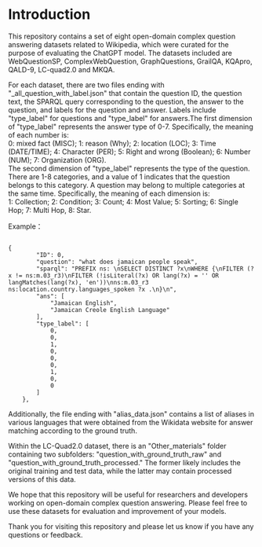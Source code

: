 # Introduction

This repository contains a set of eight open-domain complex question answering datasets related to Wikipedia, which were curated for the purpose of evaluating the ChatGPT model. The datasets included are WebQuestionSP, ComplexWebQuestion, GraphQuestions, GrailQA, KQApro, QALD-9, LC-quad2.0 and MKQA.

For each dataset, there are two files ending with "_all_question_with_label.json" that contain the question ID, the question text, the SPARQL query corresponding to the question, the answer to the question, and labels for the question and answer. Labels include "type_label" for questions and "type_label" for answers.The first dimension of "type_label" represents the answer type of 0-7. Specifically, the meaning of each number is:   
0: mixed fact (MISC); 1: reason (Why); 2: location (LOC); 3: Time (DATE/TIME); 4: Character (PER); 5: Right and wrong (Boolean); 6: Number (NUM); 7: Organization (ORG).  
The second dimension of "type_label" represents the type of the question. There are 1-8 categories, and a value of 1 indicates that the question belongs to this category. A question may belong to multiple categories at the same time. Specifically, the meaning of each dimension is:   
1: Collection; 2: Condition; 3: Count; 4: Most Value; 5: Sorting; 6: Single Hop; 7: Multi Hop, 8: Star.

Example：
<pre><code>
{
        "ID": 0,
        "question": "what does jamaican people speak",
        "sparql": "PREFIX ns: <http://rdf.freebase.com/ns/>\nSELECT DISTINCT ?x\nWHERE {\nFILTER (?x != ns:m.03_r3)\nFILTER (!isLiteral(?x) OR lang(?x) = '' OR langMatches(lang(?x), 'en'))\nns:m.03_r3 ns:location.country.languages_spoken ?x .\n}\n",
        "ans": [
            "Jamaican English",
            "Jamaican Creole English Language"
        ],
        "type_label": [
            0,
            0,
            1,
            0,
            0,
            0,
            1,
            0,
            0
        ]
    },
</code></pre>

Additionally, the file ending with "alias_data.json" contains a list of aliases in various languages that were obtained from the Wikidata website for answer matching according to the ground truth.

Within the LC-Quad2.0 dataset, there is an "Other_materials" folder containing two subfolders: "question_with_ground_truth_raw" and "question_with_ground_truth_processed." The former likely includes the original training and test data, while the latter may contain processed versions of this data.

We hope that this repository will be useful for researchers and developers working on open-domain complex question answering. Please feel free to use these datasets for evaluation and improvement of your models.

Thank you for visiting this repository and please let us know if you have any questions or feedback.
